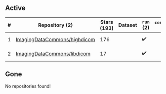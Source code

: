 ## Active
| # | Repository (2) | Stars (193) | Dataset | `run` (2) | `containers-run` | Last Modified |
| --- | --- | --- | --- | --- | --- | --- |
| 1 | [ImagingDataCommons/highdicom](https://github.com/ImagingDataCommons/highdicom) | 176 |  | :heavy_check_mark: |  | 2024-10-24 17:23:48+00:00 |
| 2 | [ImagingDataCommons/libdicom](https://github.com/ImagingDataCommons/libdicom) | 17 |  | :heavy_check_mark: |  | 2024-10-15 15:32:55+00:00 |

## Gone
No repositories found!
